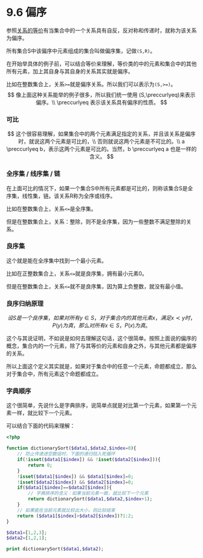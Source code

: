 # 9.6 偏序

参照[关系的等价](https://blog.csdn.net/YQXLLWY/article/details/113704921)有当集合中的一个关系具有自反，反对称和传递时，就称为该关系为偏序。

所有集合S中该偏序中元素组成的集合叫做偏序集，记做`(S,R)`。

在开始举具体的例子前，可以结合等价来理解，等价类的中的元素和集合中的其他所有元素，加上其自身与其自身的关系其实就是偏序。

比如在整数集合上，关系`>=`就是偏序关系。所以我们可以表示为`(S,>=)`。
$$
像上面这种关系能举的例子很多，所以我们统一使用 (S,\preccurlyeq)来表示偏序。\\
\preccurlyeq 表示该关系具有偏序的性质。
$$

### 可比

$$
这个很容易理解，如果集合中的两个元素满足指定的关系，并且该关系是偏序时，就说这两个元素是可比的，\\
否则就说这两个元素是不可比的。\\
a \preccurlyeq b，表示这两个元素是可比的。当然，b \preccurlyeq a 也是一样的含义。
$$

### 全序集 / 线序集 / 链

在上面可比的情况下，如果一个集合S中所有元素都是可比的，则称该集合S是全序集，线性集，链。该关系R称为全序或线序。

比如在整数集合上，关系`<=`是全序集。

但是在整数集合上，关系：整除，则不是全序集，因为一些整数不满足整除的关系。

### 良序集

这个就是能在全序集中找到一个最小元素。

比如在正整数集合上，关系`<=`就是良序集，拥有最小元素0。

但是在整数集合上，关系`<=`就不是良序集，因为算上负整数，就没有最小值。

### 良序归纳原理

$$
设S是一个良序集，如果对所有 y \in S，对于集合内的其他元素x，满足x \prec y时，P(y)为真，那么对所有 x \in S，P(x)为真。
$$

这个与其说证明，不如说是如何去理解这句话，这个很简单。按照上面说的偏序的概念，集合内的一个元素，除了与其等价的元素和自身之外，与其他元素都是偏序的关系。

所以上面这个定义其实就是，如果对于集合中的任意一个元素，命题都成立，那么对于集合中，所有元素这个命题都成立。

### 字典顺序

这个很简单，先说什么是字典排序，说简单点就是对比第一个元素，如果第一个元素一样，就比较下一个元素。

可以结合下面的代码来理解：

```php
<?php

function dictionarySort($data1,$data2,$index=0){
	// 防止传递进空数组时，下面的递归陷入死循环
	if(!isset($data1[$index]) && !isset($data2[$index])){
		return 0;
	}
	!isset($data1[$index]) && $data1[$index]=0;
	!isset($data2[$index]) && $data2[$index]=0;
	if($data1[$index]==$data2[$index]){
		// 字典排序的含义：如果当前元素一致，就比较下一个元素
		return dictionarySort($data1,$data2,$index+1);
	}
	// 如果能在当前元素就比较出大小，则比较结束
	return ($data1[$index]>$data2[$index])?1:2;
}

$data1=[1,2,3];
$data2=[1,2,1];

print dictionarySort($data1,$data2);
```

